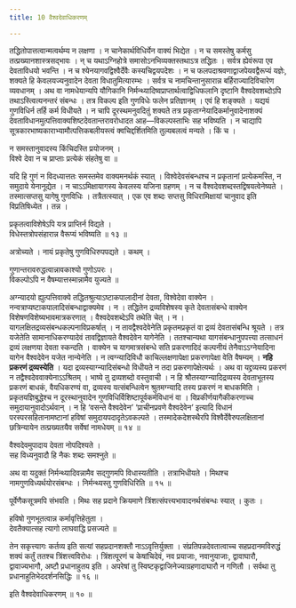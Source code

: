 ```yaml
---
title: 10 वैश्वदेवाधिकरणम्

---
```


तद्धितोपात्तत्वान्मत्वर्थम्य न लक्षणा । न चानेकार्थविधिर्येन वाक्यं भिद्येत । न च समस्तेषु कर्मसु तत्प्रख्यानशास्त्रसद्भावः । न् च यथाऽग्निहोत्रे समासोऽनभिव्यक्तस्तथाऽत्र तद्धितः । सर्वत्र ह्येवंरूपा एव देवताविधयो भवन्ति । न च श्येनयागवद्विश्वैर्देवैः कस्यचिद्वयपदेशः । न च फलपदाश्रवणाद्वाजपेयवद्वैरूप्यं यज्ञेः, शक्यते हि केवलयज्यनुवादेन देवता विधातुमित्यारम्भः । सर्वत्र च नामचिन्तानुसारान्न बर्हिराज्यादिविचारेण व्यवधानम् । अथ वा नामधेयान्यपि यौगिकानि निर्मन्थ्यादिष्वप्राप्तार्थत्वाद्विधिफलानि दृष्टानि वैश्वदेवशब्दोऽपि तथाऽस्त्वित्यनन्तरं संबन्धः । तत्र विकल्प इति गुणविधेः फलेन प्रतिज्ञानम् । एवं हि शङ्क्यते । यद्ययं गुणविधिर्न तर्हि कर्म विधीयते । न चापि दूरस्थमनुवदितुं शक्यते तत्र प्रकृताग्नेयादिकर्मानुवादेनाशक्यं देवताविधानमुत्पत्तिवाक्यशिष्टदेवतान्तरावरोधादत आह—विकल्पस्ताभिः सह भविष्यति । न चाद्यापि सूत्रकारभाष्यकाराभ्यामौत्पत्तिकबलीयस्त्वं क्वचिद्दर्शितमिति तुल्यबलत्वं मन्यते । किं च ।

न समस्तानुवादस्य किंचिदस्ति प्रयोजनम् ।  
विश्वे देवा न च प्राप्ताः प्रत्येकं संहतेषु वा ॥  


यदि हि गुणं न विदध्यात्ततः समस्तमेव वाक्यमनर्थकं स्यात् । विश्वेदेवसंबन्धश्च न प्रकृतानां प्रत्येकमस्ति, न समुदाये येनानूद्येत । न चाऽऽमिक्षायागस्य केवलस्य यजिना ग्रहणम् । न च वैश्वदेवशब्दस्तद्विषयत्वेनेष्यते । तस्मात्सप्तसु यागेषु गुणविधिः । तत्रैतत्स्यात् । एक एव शब्दः सप्तसु विधिरामिक्षायां चानुवाद इति विप्रतिषिध्येत । तन्न ।

प्रकृतत्वाविशेषेऽपि यत्र प्राप्तिर्न विद्यते ।  
विधेस्तत्रोपसंहारान्न वैरूप्यं भविष्यति ॥ १३ ॥  


अत्रोच्यते । नायं प्रकृतेषु गुणविधिरुपपद्यते । कथम् ।

गुणान्तरावरुद्धत्वान्नावकाश्यो गुणोऽपरः ।  
विकल्पोऽपि न वैषम्यात्तस्मान्नामैव युज्यते ॥  


अग्न्यादयो ह्युत्पत्तिवाक्ये तद्धितश्रुत्याऽष्टाकपालादीनां देवता, विश्वेदेवा वाक्येन । नन्वत्राप्यष्टाकपालादिसंबन्धाद्वाक्यमेव । न । तद्धितेन द्रव्यविशेषस्य कृते देवतासंबन्धे वाक्येन विशेषणविशेष्यभावमात्रकरणात् । वैश्वदेवशब्देऽपि तथेति चेत् । न । यागलक्षितद्रव्यसंबन्धकल्पनाविप्रकर्षात् । न तावद्वैश्वदेवेनेति प्रकृतमप्रकृतं वा द्रव्यं देवतासंबन्धि श्रूयते । तत्र यजेतेति सामानाधिकरण्यादेवं तावद्विज्ञायते वैश्वदेवेन यागेनेति । ततश्चान्यथा यागसंबन्धानुपपत्त्या तत्साधनं द्रव्यं लक्षणया देवता स्कन्दति । वाक्येन च यागमात्रसंबन्धे सति प्रकरणादिदं कल्पनीयं तेनैवाऽऽग्नेयादिना यागेन वैश्वदेवेन यजेत नान्येनेति । न त्वग्न्यादिविधौ काचिल्लक्षणापेक्षा प्रकरणापेक्षा वेति वैषम्यम् । **नहि प्रकरणं द्रव्यस्येति** । यदा द्रव्यस्याग्न्यादिसंबन्धो विधीयते न तदा प्रकरणापेक्षेत्यर्थः । अथ वा यद्द्रव्यस्य प्रकरणं न तद्वैश्वदेववाक्येनाऽऽश्रितम् । भाष्ये तु द्रव्यशब्दो वस्तुवाची । न हि श्रौतस्याग्न्यादिद्रव्यस्य देवताभूतस्य प्रकरणं बाधकं, वैयधिकरण्यं वा, द्रव्यस्य यत्संबन्धित्वेन श्रुतमग्न्यादि तस्य प्रकरणं न बाधकमिति । प्रकृतयज्ञिबुद्धेश्च न दूरस्थानुवादेन गुणविधिर्विशिष्टापूर्वकर्मविधानं वा । विप्रकीर्णयागैकीकरणाच्च समुदायानुवादोऽर्थवान् । न हि ‘वसन्ते वैश्वदेवेन’ ‘प्राचीनप्रवणे वैश्वदेवेन’ इत्यादि विधानं परस्परसहितानामष्टानां हविषां समुदायपदादृतेऽवकल्पते । तस्मादेकदेशस्थैरपि विश्वैर्देवैरुपलक्षितानां छत्रिन्यायेन तत्प्रख्यतयैव सर्वेषां नामधेयम् ॥ १४ ॥

वैश्वदेवमुपादाय देवता नोपदिश्यते ।  
सह विध्यनुवादौ हि नैकः शब्दः समश्नुते ॥  


अथ वा यदुक्तं निर्मन्थ्यादिवन्नामैव सद्गुणमपि विधास्यतीति । तत्राभिधीयते । मिथश्च नामगुणविध्यर्थयोरसंबन्धः । निर्मन्थ्यस्तु गुणविधिरिति ॥ १५ ॥

पूर्वेणैकसूत्रमपि संभवति । मिथः सह प्रदाने क्रियमाणे त्रिंशत्संपत्त्यभावादनर्थसंबन्धः स्यात् । कुतः ।

हविषो गुणभूतत्वान्न कर्मावृत्तिहेतुता ।  
देवतैक्यात्सह त्यागो लाघवाद्धि प्रसज्यते ॥  


तेन सकृत्त्यागः कर्तव्य इति सत्यां सहप्रदानशक्तौ नाऽऽवृत्तिर्युक्ता । संप्रतिपन्नदेवतात्वाच्च सहप्रदानमविरुद्धं शक्यं कर्तुं ततश्च त्रिंशत्त्वविरोधः । त्रिंशत्पूरणं च केषांचिदेवं, नव प्रयाजाः, नवानुयाजाः, द्वावाघारौ, द्वावाज्यभागौ, अष्टौ प्रधानाहुतय इति । अपरेषां तु स्विष्टकृद्वाजिनेज्याग्रहणादाघारौ न गणितौ । सर्वथा तु प्रधानाहुतिभेददर्शनसिद्धिः ॥ १६ ॥

इति वैश्वदेवाधिकरणम् ॥ १० ॥
